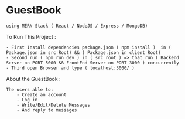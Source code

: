 # GuestBook

    using MERN Stack ( React / NodeJS / Express / MongoDB)

To Run This Project : 

    - First Install dependencies package.json ( npm install )  in ( Package.json in src Root) && ( Package.json in client Root)
    - Second run ( npm run dev ) in ( src root ) => that run ( Backend Server on PORT 5000 && FrontEnd Server on PORT 3000 ) concurrently
    - Third open Browser and type ( localhost:3000/ )

About the GuestBook :

    The users able to:
        - Create an account
        - Log in
        - Write/Edit/Delete Messages
        - And reply to messages
